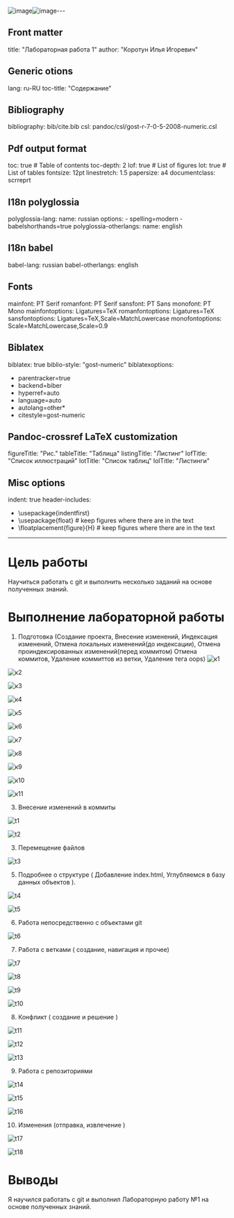![image](https://github.com/Kortiliy/study_2021-2022_os-intro/assets/104276688/4ffae55e-5ee0-4921-be7c-2bfa70f92086)![image](https://github.com/Kortiliy/study_2021-2022_os-intro/assets/104276688/7e8195d5-acad-4da3-a10e-6476aab9c165)---
## Front matter
title: "Лабораторная работа 1"
author: "Коротун Илья Игоревич"

## Generic otions
lang: ru-RU
toc-title: "Содержание"

## Bibliography
bibliography: bib/cite.bib
csl: pandoc/csl/gost-r-7-0-5-2008-numeric.csl

## Pdf output format
toc: true # Table of contents
toc-depth: 2
lof: true # List of figures
lot: true # List of tables
fontsize: 12pt
linestretch: 1.5
papersize: a4
documentclass: scrreprt
## I18n polyglossia
polyglossia-lang:
  name: russian
  options:
	- spelling=modern
	- babelshorthands=true
polyglossia-otherlangs:
  name: english
## I18n babel
babel-lang: russian
babel-otherlangs: english
## Fonts
mainfont: PT Serif
romanfont: PT Serif
sansfont: PT Sans
monofont: PT Mono
mainfontoptions: Ligatures=TeX
romanfontoptions: Ligatures=TeX
sansfontoptions: Ligatures=TeX,Scale=MatchLowercase
monofontoptions: Scale=MatchLowercase,Scale=0.9
## Biblatex
biblatex: true
biblio-style: "gost-numeric"
biblatexoptions:
  - parentracker=true
  - backend=biber
  - hyperref=auto
  - language=auto
  - autolang=other*
  - citestyle=gost-numeric
## Pandoc-crossref LaTeX customization
figureTitle: "Рис."
tableTitle: "Таблица"
listingTitle: "Листинг"
lofTitle: "Список иллюстраций"
lotTitle: "Список таблиц"
lolTitle: "Листинги"
## Misc options
indent: true
header-includes:
  - \usepackage{indentfirst}
  - \usepackage{float} # keep figures where there are in the text
  - \floatplacement{figure}{H} # keep figures where there are in the text
---

# Цель работы

Научиться работать с git и выполнить несколько заданий на основе полученных знаний.


# Выполнение лабораторной работы
1) Подготовка (Создание проекта, Внесение изменений, Индексация изменений, Отмена локальных изменений(до индексации), Отмена проиндексированных изменений(перед коммитом)
   Отмена коммитов, Удаление коммиттов из ветки, Удаление тега oops) 
![к1](image/к1.jpg)

![к2](image/к2.jpg)

![к3](image/к3.jpg)

![к4](image/к4.jpg)

![к5](image/к5.jpg)

![к6](image/к6.jpg)

![к7](image/к7.jpg)

![к8](image/к8.jpg)

![к9](image/к9.jpg)

![к10](image/к10.jpg)

![к11](image/к11.jpg)


3) Внесение изменений в коммиты
   
![t1](image/t1.jpg)

![t2](image/t2.jpg)


3) Перемещение файлов
   
![t3](image/t3.jpg)

5) Подробнее о структуре ( Добавление index.html, Углубляемся в базу данных объектов ).
   
![t4](image/t4.jpg)

![t5](image/t5.jpg)

6) Работа непосредственно с объектами git
   
![t6](image/t6.jpg)

7) Работа с ветками ( создание, навигация и прочее)

![t7](image/t7.jpg)

![t8](image/t8.jpg)

![t9](image/t9.jpg)

![t10](image/t10.jpg)

8) Конфликт ( создание и решение )


![t11](image/t11.jpg)

![t12](image/t12.jpg)

![t13](image/t13.jpg)

9) Работа с репозиториями

![t14](image/t14.jpg)

![t15](image/t15.jpg)

![t16](image/t16.jpg) 

10) Изменения (отправка, извлечение )

![t17](image/t17.jpg)

![t18](image/t18.jpg)



# Выводы
Я научился работать с git и выполнил Лабораторную работу №1 на основе полученных знаний.
